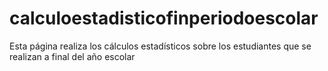 # calculoestadisticofinperiodoescolar
Esta página realiza los cálculos estadísticos sobre los estudiantes que se realizan a final del año escolar
